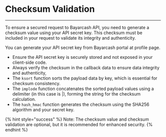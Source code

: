 # Checksum Validation

***



To ensure a secured request to Bayarcash API, you need to generate a checksum value using your API secret key. This checksum must be included in your request to validate its integrity and authenticity.&#x20;

You can generate your API secret key from Bayarcash portal at profile page.



* Ensure the API secret key is securely stored and not exposed in your client-side code.
* Always verify the checksum in the callback data to ensure data integrity and authenticity,
* The `ksort` function sorts the payload data by key, which is essential for checksum consistency.
* The `implode` function concatenates the sorted payload values using a delimiter (in this case is |), forming the string for the checksum calculation.
* The `hash_hmac` function generates the checksum using the SHA256 algorithm and your secret key.



{% hint style="success" %}
Note: The checksum value and checksum validation are optional, but it is recommended for enhanced security.
{% endhint %}

